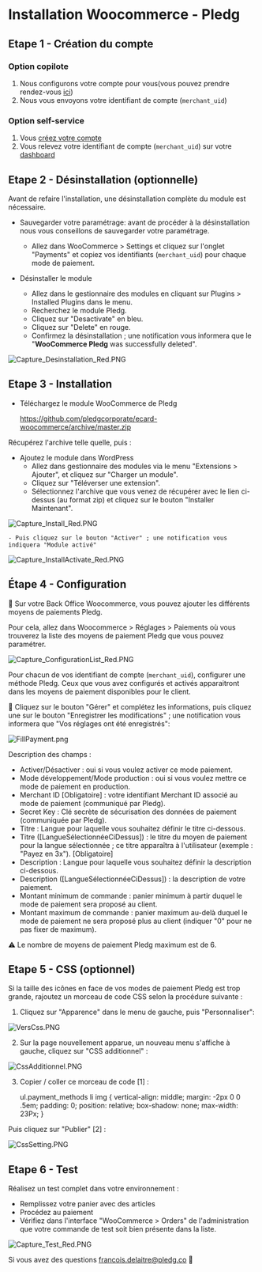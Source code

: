 # Installation Woocommerce - Pledg

## Etape 1 - Création du compte

### Option copilote

1. Nous configurons votre compte pour vous(vous pouvez prendre rendez-vous [ici](https://pledg.co/prenez-rendez-vous/))
2. Nous vous envoyons votre identifiant de compte (`merchant_uid`)

### Option self-service

1. Vous [créez votre compte](https://staging.dashboard.ecard.pledg.co/#/)
2. Vous relevez votre identifiant de compte (`merchant_uid`) sur votre [dashboard](https://staging.dashboard.ecard.pledg.co/#/)

## Etape 2 - Désinstallation (optionnelle)

Avant de refaire l'installation, une désinstallation complète du module est nécessaire.

* Sauvegarder votre paramétrage: avant de procéder à la désinstallation nous vous conseillons de sauvegarder votre paramétrage.
  - Allez dans WooCommerce > Settings et cliquez sur l'onglet "Payments" et copiez vos identifiants (`merchant_uid`) pour chaque mode de paiement.

* Désinstaller le module
  - Allez dans le gestionnaire des modules en cliquant sur Plugins > Installed Plugins dans le menu.
  - Recherchez le module Pledg.
  - Cliquez sur "Desactivate" en bleu.
  - Cliquez sur "Delete" en rouge.
  - Confirmez la désinstallation ; une notification vous informera que le "**WooCommerce Pledg** was successfully deleted".

![Capture_Desinstallation_Red.PNG](https://storage.googleapis.com/slite-api-files-production/files/IRZjGiN~EW/b37f7c9b-f71e-48d0-97a4-6ad77392bdc0/Capture_Desinstallation_Red.PNG)

## Etape 3 - Installation

- Téléchargez le module WooCommerce de Pledg

  https://github.com/pledgcorporate/ecard-woocommerce/archive/master.zip
  
Récupérez l'archive telle quelle, puis :

- Ajoutez le module dans WordPress
  - Allez dans gestionnaire des modules via le menu "Extensions > Ajouter", et cliquez sur "Charger un module".
  - Cliquez sur "Téléverser une extension".
  - Sélectionnez l'archive que vous venez de récupérer avec le lien ci-dessus (au format zip) et cliquez sur le bouton "Installer Maintenant".

![Capture_Install_Red.PNG](https://storage.googleapis.com/slite-api-files-production/files/IRZjGiN~EW/8081223d-fb75-48ee-8d4a-58b34ee9584a/Capture_Install_Red.PNG)

    - Puis cliquez sur le bouton "Activer" ; une notification vous indiquera "Module activé"

![Capture_InstallActivate_Red.PNG](https://storage.googleapis.com/slite-api-files-production/files/IRZjGiN~EW/b613da20-e592-44a2-9d35-81dd87048315/Capture_InstallActivate_Red.PNG)

## Étape 4 - Configuration

🔧 Sur votre Back Office Woocommerce, vous pouvez ajouter les différents moyens de paiements Pledg.

Pour cela, allez dans Woocommerce > Réglages > Paiements où vous trouverez la liste des moyens de paiement Pledg que vous pouvez paramétrer.

![Capture_ConfigurationList_Red.PNG](https://storage.googleapis.com/slite-api-files-production/files/IRZjGiN~EW/afd77fdf-ef64-4a90-90b6-4a7da4e1b80c/Capture_ConfigurationList_Red.PNG)

Pour chacun de vos identifiant de compte (`merchant_uid`), configurer une méthode Pledg. Ceux que vous avez configurés et activés apparaitront dans les moyens de paiement disponibles pour le client.

🔖 Cliquez sur le bouton "Gérer" et complétez les informations, puis cliquez une sur le bouton "Enregistrer les modifications" ; une notification vous informera que "Vos réglages ont été enregistrés":

![FillPayment.png](https://pledg-assets.s3-eu-west-1.amazonaws.com/ecard-plugin-doc/module/WooCommerce/FillPayment.png)

Description des champs :

- Activer/Désactiver : oui si vous voulez activer ce mode paiement.
- Mode développement/Mode production : oui si vous voulez mettre ce mode de paiement en production.
- Merchant ID [Obligatoire] : votre identifiant Merchant ID associé au mode de paiement (communiqué par Pledg).
- Secret Key : Clé secrète de sécurisation des données de paiement (communiquée par Pledg). 
- Titre : Langue pour laquelle vous souhaitez définir le titre ci-dessous.
- Titre ([LangueSélectionnéeCiDessus]) : le titre du moyen de paiement pour la langue sélectionnée ; ce titre apparaîtra à l'utilisateur (exemple : "Payez en 3x"). [Obligatoire]
- Description : Langue pour laquelle vous souhaitez définir la description ci-dessous.
- Description ([LangueSélectionnéeCiDessus]) : la description de votre paiement.
- Montant minimum de commande : panier minimum à partir duquel le mode de paiement sera proposé au client.
- Montant maximum de commande : panier maximum au-delà duquel le mode de paiement ne sera proposé plus au client (indiquer "0" pour ne pas fixer de maximum).

⚠️ Le nombre de moyens de paiement Pledg maximum est de 6.

## Etape 5 - CSS (optionnel)

Si la taille des icônes en face de vos modes de paiement Pledg est trop grande, rajoutez un morceau de code CSS selon la procédure suivante :

1. Cliquez sur "Apparence" dans le menu de gauche, puis "Personnaliser":

![VersCss.PNG](https://pledg-assets.s3-eu-west-1.amazonaws.com/ecard-plugin-doc/module/WooCommerce/VersCss.png)

2. Sur la page nouvellement apparue, un nouveau menu s'affiche à gauche, cliquez sur "CSS additionnel" :

![CssAdditionnel.PNG](https://pledg-assets.s3-eu-west-1.amazonaws.com/ecard-plugin-doc/module/WooCommerce/CssAdditionnel.png)

3. Copier / coller ce morceau de code [1] :
	
	ul.payment_methods li img {
    vertical-align: middle;
    margin: -2px 0 0 .5em;
    padding: 0;
    position: relative;
    box-shadow: none;
    max-width: 23Px;
	}
	
Puis cliquez sur "Publier" [2] :

![CssSetting.PNG](https://pledg-assets.s3-eu-west-1.amazonaws.com/ecard-plugin-doc/module/WooCommerce/CssSetting.png)

## Etape 6 - Test

Réalisez un test complet dans votre environnement :

- Remplissez votre panier avec des articles
- Procédez au paiement
- Vérifiez dans l'interface "WooCommerce > Orders" de l'administration que votre commande de test soit bien présente dans la liste.

![Capture_Test_Red.PNG](https://storage.googleapis.com/slite-api-files-production/files/IRZjGiN~EW/bb81c96a-ad11-4675-9faa-43b69431bb3c/Capture_Test_Red.PNG)

Si vous avez des questions francois.delaitre@pledg.co 👋
